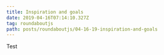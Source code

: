 ```yaml
---
title: Inspiration and goals
date: 2019-04-16T07:14:10.327Z
tag: roundaboutjs
path: posts/roundaboutjs/04-16-19-inspiration-and-goals
---
```

Test
